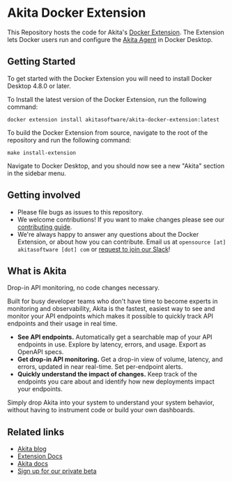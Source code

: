 # Akita Docker Extension

This Repository hosts the code for
Akita's [Docker Extension](https://hub.docker.com/repository/docker/akitasoftware/akita-docker-extension).
The Extension lets Docker users run and configure the [Akita Agent](https://github.com/akitasoftware/akita-cli)
in Docker Desktop.

## Getting Started

To get started with the Docker Extension you will need to install Docker Desktop 4.8.0 or later.

To Install the latest version of the Docker Extension, run the following command:

` docker extension install akitasoftware/akita-docker-extension:latest `

To build the Docker Extension from source, navigate to the root of the repository and run the following command:

` make install-extension `

Navigate to Docker Desktop, and you should now see a new "Akita" section in the sidebar menu.

## Getting involved

* Please file bugs as issues to this repository.
* We welcome contributions! If you want to make changes please see our [contributing guide](CONTRIBUTING.md).
* We're always happy to answer any questions about the Docker Extension, or about how you
  can contribute. Email us at `opensource [at] akitasoftware [dot] com` or
  [request to join our Slack](https://docs.google.com/forms/d/e/1FAIpQLSfF-Mf4Li_DqysCHy042IBfvtpUDHGYrV6DOHZlJcQV8OIlAA/viewform?usp=sf_link)!

## What is Akita

Drop-in API monitoring, no code changes necessary.

Built for busy developer teams who don't have time to become experts in monitoring and observability, Akita is the
fastest, easiest way to see and monitor your API endpoints which makes it possible to quickly track API endpoints and
their usage in real time.

* **See API endpoints.** Automatically get a searchable map of your API endpoints in use. Explore by latency, errors,
  and usage. Export as OpenAPI specs.
* **Get drop-in API monitoring.** Get a drop-in view of volume, latency, and errors, updated in near real-time. Set
  per-endpoint alerts.
* **Quickly understand the impact of changes.** Keep track of the endpoints you care about and identify how new
  deployments impact your endpoints.

Simply drop Akita into your system to understand your system behavior, without having to instrument code or build your
own dashboards.

## Related links

* [Akita blog](https://www.akitasoftware.com/blog)
* [Extension Docs](https://docs.akita.software/docs/docker-extension)
* [Akita docs](https://docs.akita.software/)
* [Sign up for our private beta](https://www.akitasoftware.com/beta-signup)


